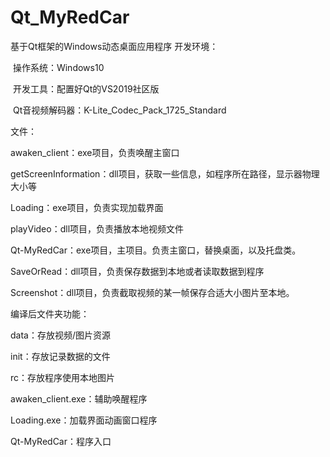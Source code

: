 # Qt_MyRedCar
基于Qt框架的Windows动态桌面应用程序
开发环境：

​	操作系统：Windows10

​	开发工具：配置好Qt的VS2019社区版

​	Qt音视频解码器：K-Lite_Codec_Pack_1725_Standard

文件：

awaken_client：exe项目，负责唤醒主窗口

getScreenInformation：dll项目，获取一些信息，如程序所在路径，显示器物理大小等

Loading：exe项目，负责实现加载界面

playVideo：dll项目，负责播放本地视频文件

Qt-MyRedCar：exe项目，主项目。负责主窗口，替换桌面，以及托盘类。

SaveOrRead：dll项目，负责保存数据到本地或者读取数据到程序

Screenshot：dll项目，负责截取视频的某一帧保存合适大小图片至本地。

编译后文件夹功能：

data：存放视频/图片资源

init：存放记录数据的文件

rc：存放程序使用本地图片

awaken_client.exe：辅助唤醒程序

Loading.exe：加载界面动画窗口程序

Qt-MyRedCar：程序入口
